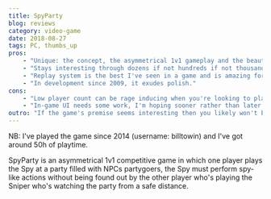 ```yaml
---
title: SpyParty
blog: reviews
category: video-game
date: 2018-08-27
tags: PC, thumbs_up
pros:
    - "Unique: the concept, the asymmetrical 1v1 gameplay and the beautiful art design."
    - "Stays interesting through dozens if not hundreds if not thousands of hours of play."
    - "Replay system is the best I've seen in a game and is amazing for mastering the game."
    - "In development since 2009, it exudes polish."
cons:
    - "Low player count can be rage inducing when you're looking to play."
    - "In-game UI needs some work, I'm hoping sooner rather than later."
outro: "If the game's premise seems interesting then you likely won't be disappointed by SpyParty."
---
```

NB: I've played the game since 2014 (username: billtowin) and I've got around 50h of playtime.

SpyParty is an asymmetrical 1v1 competitive game in which one player plays the Spy at a party filled with NPCs partygoers, the Spy must perform spy-like actions without being found out by the other player who's playing the Sniper who's watching the party from a safe distance.
